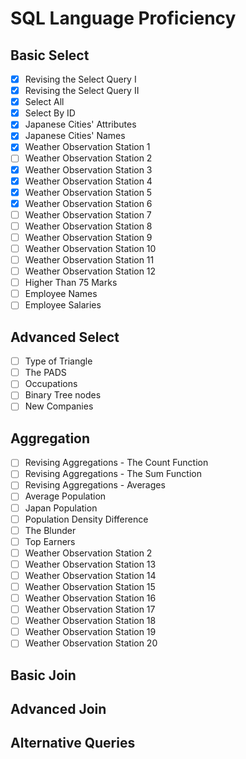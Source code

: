 
# SQL Language Proficiency

## Basic Select

- [x] Revising the Select Query I
- [x] Revising the Select Query II
- [x] Select All
- [x] Select By ID
- [x] Japanese Cities' Attributes
- [x] Japanese Cities' Names
- [x] Weather Observation Station 1
- [ ] Weather Observation Station 2
- [x] Weather Observation Station 3
- [x] Weather Observation Station 4
- [x] Weather Observation Station 5
- [x] Weather Observation Station 6
- [ ] Weather Observation Station 7
- [ ] Weather Observation Station 8
- [ ] Weather Observation Station 9
- [ ] Weather Observation Station 10
- [ ] Weather Observation Station 11
- [ ] Weather Observation Station 12
- [ ] Higher Than 75 Marks
- [ ] Employee Names
- [ ] Employee Salaries

## Advanced Select

- [ ] Type of Triangle
- [ ] The PADS
- [ ] Occupations
- [ ] Binary Tree nodes
- [ ] New Companies

## Aggregation

- [ ] Revising Aggregations - The Count Function
- [ ] Revising Aggregations - The Sum Function
- [ ] Revising Aggregations - Averages
- [ ] Average Population
- [ ] Japan Population
- [ ] Population Density Difference
- [ ] The Blunder
- [ ] Top Earners
- [ ] Weather Observation Station 2
- [ ] Weather Observation Station 13
- [ ] Weather Observation Station 14
- [ ] Weather Observation Station 15
- [ ] Weather Observation Station 16
- [ ] Weather Observation Station 17
- [ ] Weather Observation Station 18
- [ ] Weather Observation Station 19
- [ ] Weather Observation Station 20

## Basic Join

## Advanced Join

## Alternative Queries
